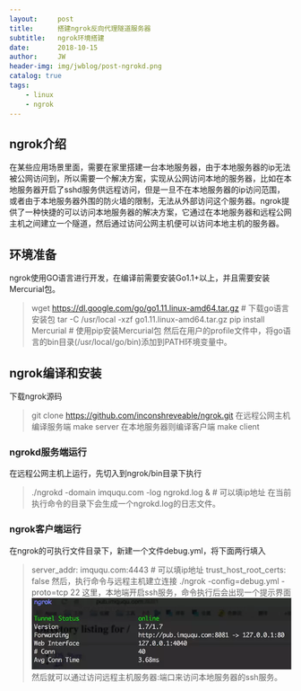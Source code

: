 ```yaml
---
layout:     post
title:      搭建ngrok反向代理隧道服务器
subtitle:   ngrok环境搭建
date:       2018-10-15
author:     JW
header-img: img/jwblog/post-ngrokd.png
catalog: true
tags:
    - linux 
    - ngrok 
---
```


## ngrok介绍

在某些应用场景里面，需要在家里搭建一台本地服务器，由于本地服务器的ip无法被公网访问到，所以需要一个解决方案，实现从公网访问本地的服务器，比如在本地服务器开启了sshd服务供远程访问，但是一旦不在本地服务器的ip访问范围，或者由于本地服务器外围的防火墙的限制，无法从外部访问这个服务器。ngrok提供了一种快捷的可以访问本地服务器的解决方案，它通过在本地服务器和远程公网主机之间建立一个隧道，然后通过访问公网主机便可以访问本地主机的服务器。


## 环境准备

ngrok使用GO语言进行开发，在编译前需要安装Go1.1+以上，并且需要安装Mercurial包。
> wget https://dl.google.com/go/go1.11.linux-amd64.tar.gz # 下载go语言安装包
> tar -C /usr/local -xzf go1.11.linux-amd64.tar.gz
> pip install Mercurial # 使用pip安装Mercurial包
然后在用户的profile文件中，将go语言的bin目录(/usr/local/go/bin)添加到PATH环境变量中。

## ngrok编译和安装
下载ngrok源码
> git clone https://github.com/inconshreveable/ngrok.git
在远程公网主机编译服务端
> make server
在本地服务器则编译客户端
> make client

### ngrokd服务端运行
在远程公网主机上运行，先切入到ngrok/bin目录下执行
> ./ngrokd -domain imququ.com -log ngrokd.log & # 可以填ip地址
在当前执行命令的目录下会生成一个ngrokd.log的日志文件。

### ngrok客户端运行
在ngrok的可执行文件目录下，新建一个文件debug.yml，将下面两行填入
> server_addr: imququ.com:4443 # 可以填ip地址
> trust_host_root_certs: false
然后，执行命令与远程主机建立连接
> ./ngrok -config=debug.yml -proto=tcp 22
这里，本地端开启ssh服务，命令执行后会出现一个提示界面
![](img/jwblog/post-ngrok-client.png)
然后就可以通过访问远程主机服务器:端口来访问本地服务器的ssh服务。

